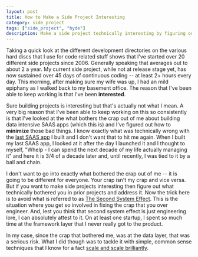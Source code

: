 ```yaml
---
layout: post
title: How to Make a Side Project Interesting
category: side_project
tags: ["side_project", "hyde"]
description: Make a side project technically interesting by figuring out what bothered you about your last project and addressing it but beware of the second system effect.
---
```

Taking a quick look at the different development directories on the various hard discs that I use for code related stuff shows that I've started over 20 different side projects since 2006.  Generally speaking that averages out to about 2 a year.  My current side project, while not at release stage yet, has now sustained over 45 days of continuous coding -- at least 2+ hours every day.  This morning, after making sure my wife was up, I had an mild epiphany as I walked back to my basement office.  The reason that I've been able to keep working is that I've been **interested**.

Sure building projects is interesting but that's actually not what I mean.  A very big reason that I've been able to keep working on this so consistently is that I've looked at the what bothers the crap out of me about building data intensive SAAS apps (which this is) and I've figured out how to **minimize** those bad things.  I know exactly what was technically wrong with the [last SAAS app](http://www.appdata.com) I built and I don't want that to hit me again.  When I built my last SAAS app, I looked at it after the day I launched it and I thought to myself, "Whelp - I can spend the next decade of my life actually managing it" and here it is 3/4 of a decade later and, until recently, I was tied to it by a ball and chain.  

I don't want to go into exactly what bothered the crap out of me -- it is going to be different for everyone.  Your crap isn't my crap and vice versa.  But if you want to make side projects interesting then figure out what technically bothered you in prior projects and address it.  Now the trick here is to avoid what is referred to as [The Second System Effect](https://en.wikipedia.org/wiki/The_Mythical_Man-Month#The_second-system_effect).  This is the situation where you get so involved in fixing the crap that you over engineer.  And, lest you think that second system effect is just engineering lore, I can absolutely attest to it.  On at least one startup, I spent so much time at the framework layer that I never really got to the product.

In my case, since the crap that bothered me, was at the data layer, that was a serious risk.  What I did though was to tackle it with simple, common sense techniques that I know for a fact [scale and scale brilliantly](http://fuzzyblog.io/blog/startup/2016/09/01/what-matt-mullenweg-taught-me.html).
